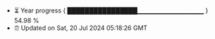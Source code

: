 - ⏳ Year progress { ████████████████▁▁▁▁▁▁▁▁▁▁▁▁▁▁ } 54.98 %
- ⏰ Updated on Sat, 20 Jul 2024 05:18:26 GMT

